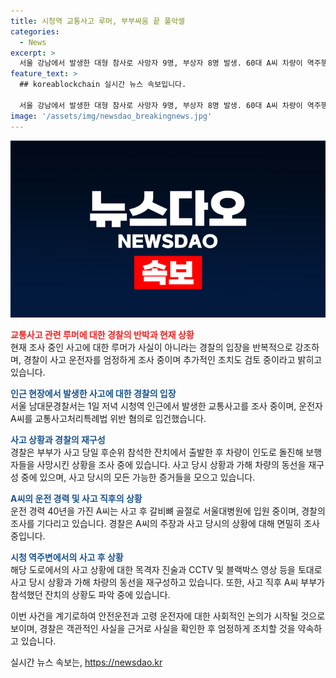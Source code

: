 ```yaml
---
title: 시청역 교통사고 루머, 부부싸움 끝 풀악셀
categories:
  - News
excerpt: >
  서울 강남에서 발생한 대형 참사로 사망자 9명, 부상자 8명 발생. 60대 A씨 차량이 역주행 중 보행자를 들이받은 뒤 6명이 숨지고 3명이 중상을 입었다. 경찰은 A씨를 업무상과실치사상 혐의로 입건하고 사고 원인을 수사 중. 이에 루머가 돌며 경찰은 해당 내용을 반박. A씨는 주장대로 급발진 추정, 하지만 차량은 추돌 후 자체 제어되며 멈춤. 이로 인해 사고 원인 논란 속에 사고 당시 A씨 부부는 호텔에서 출발한 것으로 확인됐다.
feature_text: >
  ## koreablockchain 실시간 뉴스 속보입니다.

  서울 강남에서 발생한 대형 참사로 사망자 9명, 부상자 8명 발생. 60대 A씨 차량이 역주행 중 보행자를 들이받은 뒤 6명이 숨지고 3명이 중상을 입었다. 경찰은 A씨를 업무상과실치사상 혐의로 입건하고 사고 원인을 수사 중. 이에 루머가 돌며 경찰은 해당 내용을 반박. A씨는 주장대로 급발진 추정, 하지만 차량은 추돌 후 자체 제어되며 멈춤. 이로 인해 사고 원인 논란 속에 사고 당시 A씨 부부는 호텔에서 출발한 것으로 확인됐다.
image: '/assets/img/newsdao_breakingnews.jpg'
---
```


<p><img src="/assets/img/newsdao_breakingnews.jpg" alt="koreablockchain 속보" /></p>

<p><b><span style="color: #ee2323;">교통사고 관련 루머에 대한 경찰의 반박과 현재 상황</span></b>
<br>
현재 조사 중인 사고에 대한 루머가 사실이 아니라는 경찰의 입장을 반복적으로 강조하며, 경찰이 사고 운전자를 엄정하게 조사 중이며 추가적인 조치도 검토 중이라고 밝히고 있습니다.</p>

<p><b><span style="color: #1a5490;">인근 현장에서 발생한 사고에 대한 경찰의 입장</span></b>
<br>
서울 남대문경찰서는 1일 저녁 시청역 인근에서 발생한 교통사고를 조사 중이며, 운전자 A씨를 교통사고처리특례법 위반 혐의로 입건했습니다.</p>

<p><b><span style="color: #1a5490;">사고 상황과 경찰의 재구성</span></b>
<br>
경찰은 부부가 사고 당일 후순위 참석한 잔치에서 출발한 후 차량이 인도로 돌진해 보행자들을 사망시킨 상황을 조사 중에 있습니다. 사고 당시 상황과 가해 차량의 동선을 재구성 중에 있으며, 사고 당시의 모든 가능한 증거들을 모으고 있습니다.</p>

<p><b><span style="color: #1a5490;">A씨의 운전 경력 및 사고 직후의 상황</span></b>
<br>
운전 경력 40년을 가진 A씨는 사고 후 갈비뼈 골절로 서울대병원에 입원 중이며, 경찰의 조사를 기다리고 있습니다. 경찰은 A씨의 주장과 사고 당시의 상황에 대해 면밀히 조사 중입니다.</p>

<p><b><span style="color: #1a5490;">시청 역주변에서의 사고 후 상황</span></b>
<br>
해당 도로에서의 사고 상황에 대한 목격자 진술과 CCTV 및 블랙박스 영상 등을 토대로 사고 당시 상황과 가해 차량의 동선을 재구성하고 있습니다. 또한, 사고 직후 A씨 부부가 참석했던 잔치의 상황도 파악 중에 있습니다.</p>

<p>이번 사건을 계기로하여 안전운전과 고령 운전자에 대한 사회적인 논의가 시작될 것으로 보이며, 경찰은 객관적인 사실을 근거로 사실을 확인한 후 엄정하게 조치할 것을 약속하고 있습니다.</p>
실시간 뉴스 속보는, <a href="https://newsdao.kr" rel="dofollow">https://newsdao.kr</a>



